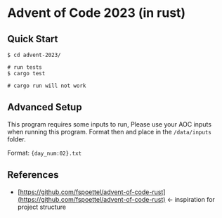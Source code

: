# Advent of Code 2023 (in rust)

## Quick Start

```console
$ cd advent-2023/

# run tests
$ cargo test

# cargo run will not work
```

## Advanced Setup

This program requires some inputs to run, Please use your AOC inputs when running this program. Format then and place in the `/data/inputs` folder.

Format: `{day_num:02}.txt`


## References

- [https://github.com/fspoettel/advent-of-code-rust](https://github.com/fspoettel/advent-of-code-rust) <- inspiration for project structure